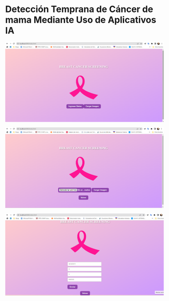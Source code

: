 # Detección Temprana de Cáncer de mama Mediante Uso de Aplicativos IA


![img.png](img.png)

![img_2.png](img_2.png)

![img_1.png](img_1.png)
